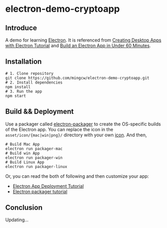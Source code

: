 # electron-demo-cryptoapp

## Introduce
A demo for learning [Electron](https://electronjs.org/). It is referenced from [Creating Desktop Apps with Electron Tutorial](https://coursetro.com/courses/22/Creating-Desktop-Apps-with-Electron-Tutorial) and [Build an Electron App in Under 60 Minutes](https://www.youtube.com/watch?v=kN1Czs0m1SU).

## Installation
```
# 1. Clone repository
git clone https://github.com/mingcw/electron-demo-cryptoapp.git
# 2. Install dependencies
npm install
# 3. Run the app
npm start
```

## Build && Deployment
Use a packager called [electron-packager](https://github.com/electron/electron-packager) to create the OS-specific builds of the Electron app. 
You can replace the icon in the `asset/icon/{mac|win|png}/` directory with your own [icon](http://www.iconarchive.com/). And then, 
```
# Build Mac App
electron run packager-mac
# Build win App
electron run packager-win
# Build Linux App
electron run packager-linux
```
Or, you can read the both of following and then customize your app: 
- [Electron App Deployment Tutorial](https://coursetro.com/posts/code/124/Electron-App-Deployment-Tutorial)
- [Electron packager tutorial](https://www.christianengvall.se/electron-packager-tutorial/)

## Conclusion
Updating...
